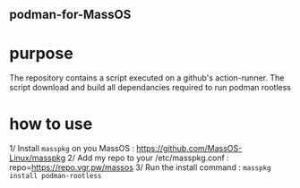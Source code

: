 ## podman-for-MassOS
# purpose 
The repository contains a script executed on a github's action-runner.
The script download and build all dependancies required to run podman rootless

# how to use
1/ Install `masspkg` on you MassOS : https://github.com/MassOS-Linux/masspkg
2/ Add my repo to your /etc/masspkg.conf : repo=https://repo.vgr.pw/massos
3/ Run the install command : `masspkg install podman-rootless`